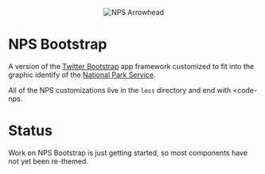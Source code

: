 <p align="center">
  <img src="http://www.nps.gov/npmap/img/nps-arrowhead-medium.png" alt="NPS Arrowhead">
</p>

# NPS Bootstrap

A version of the [Twitter Bootstrap](http://twitter.github.com/bootstrap) app framework customized to fit into the graphic identify of the [National Park Service](http://www.nps.gov).

All of the NPS customizations live in the <code>less</code> directory and end with <code-nps</code>.

# Status

Work on NPS Bootstrap is just getting started, so most components have not yet been re-themed.